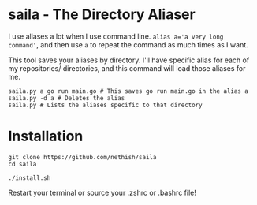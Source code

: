 # saila - The Directory Aliaser
I use aliases a lot when I use command line. `alias a='a very long command'`, and then use `a` to repeat the command as much times as I want. 

This tool saves your aliases by directory. I'll have specific alias for each of my repositories/ directories, and this command will load those aliases for me. 

```
saila.py a go run main.go # This saves go run main.go in the alias a
saila.py -d a # Deletes the alias
saila.py # Lists the aliases specific to that directory
```
# Installation

```
git clone https://github.com/nethish/saila
cd saila

./install.sh
```

Restart your terminal or source your .zshrc or .bashrc file!
